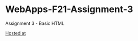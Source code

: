 # WebApps-F21-Assignment-3
Assignment 3 - Basic HTML

[Hosted at](C:\Users\S544721\Desktop\webapps-repos\webapps-f21-assignment-3-Arunreddy619\index.html)